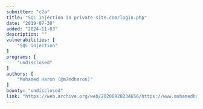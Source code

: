 ```yaml
---
submitter: "c2a"
title: "SQL Injection in private-site.com/login.php"
date: "2019-07-30"
added: "2024-11-03"
description: ""
vulnerabilities: [
    "SQL injection"
]
programs: [
    "undisclosed"
]
authors: [
    "Mohamed Haron (@m7mdharon)"
]
bounty: "undisclosed"
link: "https://web.archive.org/web/20200928234656/https://www.mohamedharon.com/2019/07/sql-injection-in-private-sitecomloginphp.html"
---
```




